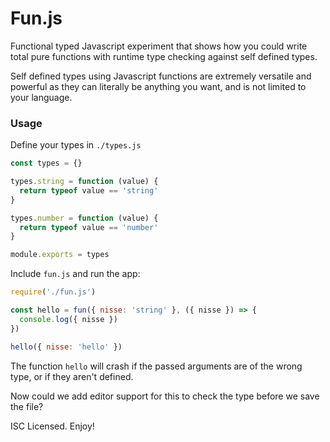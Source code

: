 # Fun.js

Functional typed Javascript experiment that shows how you could write total pure functions with runtime type checking against self defined types.

Self defined types using Javascript functions are extremely versatile and powerful as they can literally be anything you want, and is not limited to your language.

### Usage

Define your types in `./types.js`
```js
const types = {}

types.string = function (value) {
  return typeof value == 'string'
}

types.number = function (value) {
  return typeof value == 'number'
}

module.exports = types
```

Include `fun.js` and run the app:

```js
require('./fun.js')

const hello = fun({ nisse: 'string' }, ({ nisse }) => {
  console.log({ nisse })
})

hello({ nisse: 'hello' })
```

The function `hello` will crash if the passed arguments are of the wrong type, or if they aren't defined.

Now could we add editor support for this to check the type before we save the file?

ISC Licensed. Enjoy!
